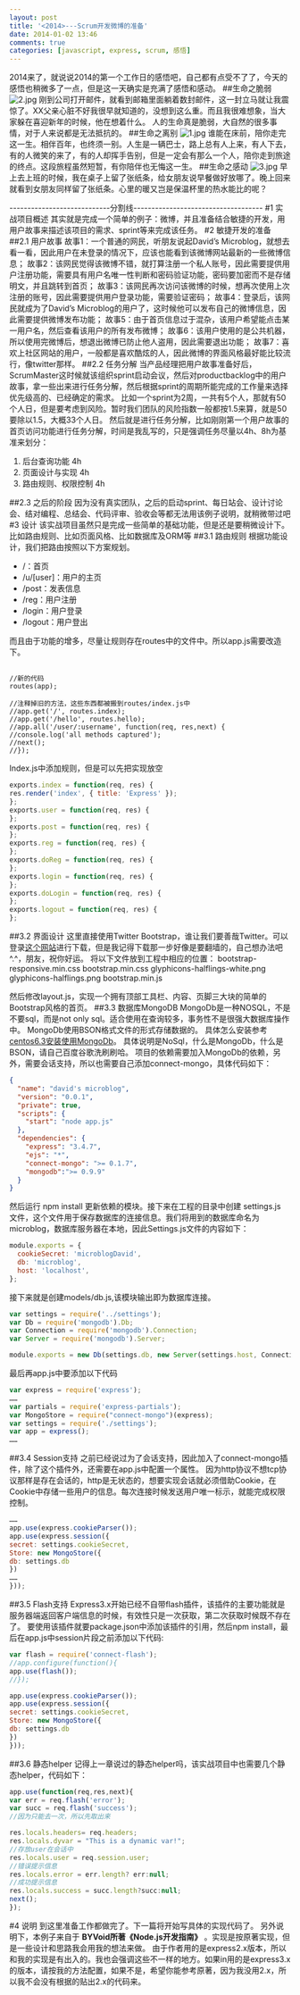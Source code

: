 ```yaml
---
layout: post
title: '<2014>---Scrum开发微博的准备'
date: 2014-01-02 13:46
comments: true
categories: [javascript, express, scrum, 感悟]
---
```

2014来了，就说说2014的第一个工作日的感悟吧，自己都有点受不了了，今天的感悟也稍微多了一点，但是这一天确实是充满了感悟和感动。
##生命之脆弱
![2.jpg](http://user-image.logdown.io/user/3769/blog/3827/post/171771/jbNHulbNSWSeD17Ithd8_2.jpg)
刚到公司打开邮件，就看到邮箱里面躺着数封邮件，这一封立马就让我震惊了。XX父亲心脏不好我很早就知道的，没想到这么重。而且我很难想象，当大家躲在喜迎新年的时候，他在想着什么。
人的生命真是脆弱，大自然的很多事情，对于人来说都是无法抵抗的。
##生命之离别
![1.jpg](http://user-image.logdown.io/user/3769/blog/3827/post/171771/ze9tks5RdSSn3tiy0BbQ_1.jpg)
谁能在床前，陪你走完这一生。相伴百年，也终须一别。人生是一辆巴士，路上总有人上来，有人下去，有的人微笑的来了，有的人却挥手告别，但是一定会有那么一个人，陪你走到旅途的终点。这段旅程虽然短暂，有你陪伴也无悔这一生。
##生命之感动
![3.jpg](http://user-image.logdown.io/user/3769/blog/3827/post/171771/858XcqYQRGihJPTIFNES_3.jpg)
早上去上班的时候，我在桌子上留了张纸条，给女朋友说早餐做好放哪了。晚上回来就看到女朋友同样留了张纸条。心里的暖又岂是保温杯里的热水能比的呢？

----------------------------分割线------------------------------------
#1 实战项目概述
其实就是完成一个简单的例子：微博，并且准备结合敏捷的开发，用用户故事来描述该项目的需求、sprint等来完成该任务。
#2 敏捷开发的准备
##2.1 用户故事
故事1：一个普通的网民，听朋友说起David’s Microblog，就想去看一看，因此用户在未登录的情况下，应该也能看到该微博网站最新的一些微博信息；
故事2：该网民觉得该微博不错，就打算注册一个私人账号，因此需要提供用户注册功能，需要具有用户名唯一性判断和密码验证功能，密码要加密而不是存储明文，并且跳转到首页；
故事3：该网民再次访问该微博的时候，想再次使用上次注册的账号，因此需要提供用户登录功能，需要验证密码；
故事4：登录后，该网民就成为了David’s Microblog的用户了，这时候他可以发布自己的微博信息，因此需要提供微博发布功能；
故事5：由于首页信息过于混杂，该用户希望能点击某一用户名，然后查看该用户的所有发布微博；
故事6：该用户使用的是公共机器，所以使用完微博后，想退出微博已防止他人盗用，因此需要退出功能；
故事7：喜欢上社区网站的用户，一般都是喜欢酷炫的人，因此微博的界面风格最好能比较流行，像twitter那样。
##2.2 任务分解
当产品经理把用户故事准备好后，ScrumMaster这时候就该组织sprint启动会议，然后对productbacklog中的用户故事，拿一些出来进行任务分解，然后根据sprint的周期所能完成的工作量来选择优先级高的、已经确定的需求。
比如一个sprint为2周，一共有5个人，那就有50个人日，但是要考虑到风险。暂时我们团队的风险指数一般都按1.5来算，就是50要除以1.5，大概33个人日。
然后就是进行任务分解，比如刚刚第一个用户故事的首页访问功能进行任务分解，时间是我乱写的，只是强调任务尽量以4h、8h为基准来划分：

1. 后台查询功能 4h
2. 页面设计与实现 4h
3. 路由规则、权限控制 4h

##2.3 之后的阶段
因为没有真实团队，之后的启动sprint、每日站会、设计讨论会、结对编程、总结会、代码评审、验收会等都无法用该例子说明，就稍微带过吧
#3 设计
该实战项目虽然只是完成一些简单的基础功能，但是还是要稍微设计下。比如路由规则、比如页面风格、比如数据库及ORM等
##3.1 路由规则
根据功能设计，我们把路由按照以下方案规划。

* /：首页
* /u/[user]：用户的主页
* /post：发表信息
* /reg：用户注册
* /login：用户登录
* /logout：用户登出

而且由于功能的增多，尽量让规则存在routes中的文件中。所以app.js需要改造下。

```

//新的代码
routes(app);

//注释掉旧的方法，这些东西都被搬到routes/index.js中
//app.get('/', routes.index);
//app.get('/hello', routes.hello);
//app.all('/user/:username', function(req, res,next) {
//console.log('all methods captured');
//next();
//});

```

Index.js中添加规则，但是可以先把实现放空
```javascript routes/index.js
exports.index = function(req, res) {
res.render('index', { title: 'Express' });
};
exports.user = function(req, res) {
};
exports.post = function(req, res) {
};
exports.reg = function(req, res) {
};
exports.doReg = function(req, res) {
};
exports.login = function(req, res) {
};
exports.doLogin = function(req, res) {
};
exports.logout = function(req, res) {
};
```
##3.2 界面设计
这里直接使用Twitter Bootstrap，谁让我们要善哉Twitter。可以登录[这个网站](http://twitter.github.io/bootstrap/)进行下载，但是我记得下载那一步好像是要翻墙的，自己想办法吧^.^，朋友，祝你好运。
将以下文件放到工程中相应的位置：
bootstrap-responsive.min.css
bootstrap.min.css
glyphicons-halflings-white.png
glyphicons-halflings.png
bootstrap.min.js

然后修改layout.js，实现一个拥有顶部工具栏、内容、页脚三大块的简单的Bootstrap风格的首页。
##3.3 数据库MongoDB
MongoDb是一种NOSQL，不是不要sql，而是not only sql。适合使用在查询较多，事务性不是很强大数据库操作中。
MongoDb使用BSON格式文件的形式存储数据的。
具体怎么安装参考 [centos6.3安装使用MongoDb](http://www.cnblogs.com/zhoulf/archive/2013/01/31/2887439.html)。
具体说明是NoSql，什么是MongoDb，什么是BSON，请自己百度谷歌洗刷刷哈。
项目的依赖需要加入MongoDb的依赖，另外，需要会话支持，所以也需要自己添加connect-mongo，具体代码如下：
```json package.json
{                                                                               
  "name": "david's microblog",
  "version": "0.0.1",
  "private": true,
  "scripts": {
    "start": "node app.js"
  },
  "dependencies": {
    "express": "3.4.7",
    "ejs": "*",
    "connect-mongo": ">= 0.1.7",
    "mongodb":">= 0.9.9"
  }
}
```
然后运行 npm install 更新依赖的模块。接下来在工程的目录中创建 settings.js 文件，这个文件用于保存数据库的连接信息。我们将用到的数据库命名为 microblog，数据库服务器在本地，因此Settings.js文件的内容如下：
```javascript setting.js
module.exports = {                                                              
  cookieSecret: 'microblogDavid',
  db: 'microblog',
  host: 'localhost',
};
```
接下来就是创建models/db.js,该模块输出即为数据库连接。
```javascript models/db.js
var settings = require('../settings');                                          
var Db = require('mongodb').Db;
var Connection = require('mongodb').Connection;
var Server = require('mongodb').Server;

module.exports = new Db(settings.db, new Server(settings.host, Connection.DEFAULT_PORT, {}));
```

最后再app.js中要添加以下代码
```javascript app.js
var express = require('express');
……
var partials = require('express-partials');
var MongoStore = require("connect-mongo")(express);
var settings = require('./settings');
var app = express();
……
```
##3.4 Session支持
之前已经说过为了会话支持，因此加入了connect-mongo插件，除了这个插件外，还需要在app.js中配置一个属性。
因为http协议不想tcp协议那样是存在会话的，http是无状态的，想要实现会话就必须借助Cookie，在Cookie中存储一些用户的信息。每次连接时候发送用户唯一标示，就能完成权限控制。

```javascript app.js片段
……
app.use(express.cookieParser());
app.use(express.session({
secret: settings.cookieSecret,
Store: new MongoStore({
db: settings.db
})
……
}));
```

##3.5 Flash支持
Express3.x开始已经不自带flash插件，该插件的主要功能就是服务器端返回客户端信息的时候，有效性只是一次获取，第二次获取时候既不存在了。
要使用该插件就要package.json中添加该插件的引用，然后npm install，最后在app.js中session片段之前添加以下代码:
```javascript app.js片段
var flash = require('connect-flash');
//app.configure(function(){                                                     
app.use(flash());
//});

app.use(express.cookieParser());
app.use(express.session({
secret: settings.cookieSecret,
Store: new MongoStore({
db: settings.db
})
}));
```

##3.6 静态helper
记得上一章说过的静态helper吗，该实战项目中也需要几个静态helper，代码如下：
```javascript app.js片段
app.use(function(req,res,next){
var err = req.flash('error');
var succ = req.flash('success');
//因为只能去一次，所以先取出来

res.locals.headers= req.headers;
res.locals.dyvar = "This is a dynamic var!";
//存放user在会话中
res.locals.user = req.session.user;
//错误提示信息
res.locals.error = err.length? err:null;
//成功提示信息
res.locals.success = succ.length?succ:null;
next();
});
```
#4 说明
到这里准备工作都做完了。下一篇将开始写具体的实现代码了。
另外说明下，本例子来自于 **BYVoid所著《Node.js开发指南》** 。实现是按原著实现，但是一些设计和思路我会用我的想法来做。
由于作者用的是express2.x版本，所以和我的实现是有出入的。我也会强调这些不一样的地方。如果in用的是express3.x的版本，请按我的方法配置，如果不是，希望你能参考原著，因为我没用2.x，所以我不会没有根据的贴出2.x的代码来。


